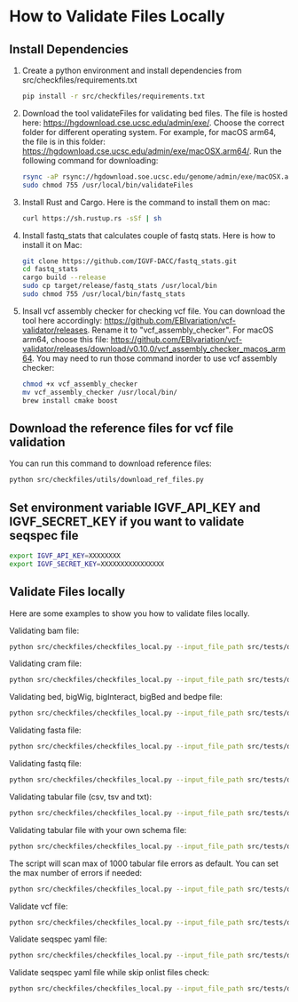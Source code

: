 # How to Validate Files Locally

## Install Dependencies

1. Create a python environment and install dependencies from src/checkfiles/requirements.txt

    ```bash
    pip install -r src/checkfiles/requirements.txt
    ```

2. Download the tool validateFiles for validating bed files. The file is hosted here: <https://hgdownload.cse.ucsc.edu/admin/exe/>. Choose the correct folder for different operating system. For example, for macOS arm64, the file is in this folder: <https://hgdownload.cse.ucsc.edu/admin/exe/macOSX.arm64/>. Run the following command for downloading:

    ```bash
    rsync -aP rsync://hgdownload.soe.ucsc.edu/genome/admin/exe/macOSX.arm64/validateFiles /usr/local/bin/
    sudo chmod 755 /usr/local/bin/validateFiles
    ```

3. Install Rust and Cargo. Here is the command to install them on mac:

    ```bash
    curl https://sh.rustup.rs -sSf | sh
    ```

4. Install fastq_stats that calculates couple of fastq stats. Here is how to install it on Mac:

    ```bash
    git clone https://github.com/IGVF-DACC/fastq_stats.git
    cd fastq_stats
    cargo build --release
    sudo cp target/release/fastq_stats /usr/local/bin
    sudo chmod 755 /usr/local/bin/fastq_stats
    ```

5. Insall vcf assembly checker for checking vcf file. You can download the tool here accordingly: <https://github.com/EBIvariation/vcf-validator/releases>. Rename it to "vcf_assembly_checker". For macOS arm64, choose this file: <https://github.com/EBIvariation/vcf-validator/releases/download/v0.10.0/vcf_assembly_checker_macos_arm64>.  You may need to run those command inorder to use vcf assembly checker:

    ```bash
    chmod +x vcf_assembly_checker
    mv vcf_assembly_checker /usr/local/bin/
    brew install cmake boost
    ```

## Download the reference files for vcf file validation

You can run this command to download reference files:

```bash
python src/checkfiles/utils/download_ref_files.py
```

## Set environment variable IGVF_API_KEY and IGVF_SECRET_KEY if you want to validate seqspec file

```bash
export IGVF_API_KEY=XXXXXXXX
export IGVF_SECRET_KEY=XXXXXXXXXXXXXXXX
```

## Validate Files locally

Here are some examples to show you how to validate files locally.

Validating bam file:

```bash
python src/checkfiles/checkfiles_local.py --input_file_path src/tests/data/ENCFF206HGF.bam --file_format bam --md5sum 2d3b7df013d257c7052c084d93ff9026
```

Validating cram file:

```bash
python src/checkfiles/checkfiles_local.py --input_file_path src/tests/data/cram_valid.cram --file_format cram --reference_file_path src/checkfiles/supporting_files/grch38.fa --md5sum 2d3b7df013d257c7052c084d93ff9026
```

Validating bed, bigWig, bigInteract, bigBed and bedpe file:

```bash
python src/checkfiles/checkfiles_local.py --input_file_path src/tests/data/ENCFF597JNC.bed.gz --file_format bed --file_format_type bed3 --assembly GRCh38 --md5sum d1bae8af8fec54424cff157134652d26
```

Validating fasta file:

```bash
python src/checkfiles/checkfiles_local.py --input_file_path src/tests/data/ENCFF329FTG.fasta.gz --file_format fasta --md5sum c8c18396efe2a44e93f613d00c00823d
```

Validating fastq file:

```bash
python src/checkfiles/checkfiles_local.py --input_file_path src/tests/data/ENCFF594AYI.fastq.gz --file_format fastq --md5sum 3e814f4af7a4c13460584b26fbe32dc4
```

Validating tabular file (csv, tsv and txt):

```bash
python src/checkfiles/checkfiles_local.py --input_file_path src/tests/data/guide_rna_sequences_invalid.tsv.gz --file_format tsv --content_type "guide RNA sequences" --md5sum b8bfdca28ddbcc74128e3e3bb5febe24
```

Validating tabular file with your own schema file:

```bash
python src/checkfiles/checkfiles_local.py --input_file_path src/tests/data/guide_rna_sequences_invalid.tsv.gz --file_format tsv --content_type "guide RNA sequences" --md5sum b8bfdca28ddbcc74128e3e3bb5febe24 --tabular_file_schema_path src/schemas/table_schemas/your_own_schma.json
```

The script will scan max of 1000 tabular file errors as default. You can set the max number of errors if needed:

```bash
python src/checkfiles/checkfiles_local.py --input_file_path src/tests/data/guide_rna_sequences_invalid.tsv.gz --file_format tsv --content_type "guide RNA sequences" --md5sum b8bfdca28ddbcc74128e3e3bb5febe24 --max_tabular_file_errors 100
```

Validate vcf file:

```bash
python src/checkfiles/checkfiles_local.py --input_file_path src/tests/data/chry_variants_sample_valid.vcf.gz --file_format vcf --assembly GRCh38 --md5sum 99b7b2c055d087565970221a4845fa7f
```

Validate seqspec yaml file:

```bash
python src/checkfiles/checkfiles_local.py --input_file_path src/tests/data/seqspec_valid.yaml.gz --file_format yaml --content_type seqspec --md5sum f1859dd9d60554a8f8ab63b65b458267
```

Validate seqspec yaml file while skip onlist files check:

```bash
python src/checkfiles/checkfiles_local.py --input_file_path src/tests/data/seqspec_valid.yaml.gz --file_format yaml --content_type seqspec --onlist_skip --md5sum f1859dd9d60554a8f8ab63b65b458267
```
